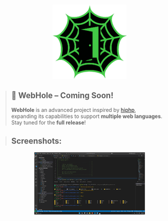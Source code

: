 <!-- Project Header -->
<div align="center">
  <img src="https://raw.githubusercontent.com/yasserbdj96/WebHole/main/Screenshots/logo.png" alt="hiphp by yasserbdj96" height="200">
</div>


> ## 🚨 WebHole – Coming Soon!
> **WebHole** is an advanced project inspired by [hiphp](https://github.com/yasserbdj96/hiphp),  
> expanding its capabilities to support **multiple web languages**.  
> Stay tuned for the **full release**!


> ## Screenshots:

<p align="center">
  <a href="https://github.com/yasserbdj96/WebHole/blob/db723c36a6b802b6937e5cc755f6cc0da5ba9a81/Screenshots/Screenshot_01.png" target="_blank">
    <img src="https://github.com/yasserbdj96/WebHole/blob/db723c36a6b802b6937e5cc755f6cc0da5ba9a81/Screenshots/Screenshot_01.png" alt="Preview" width="300">
  </a>
</p>
